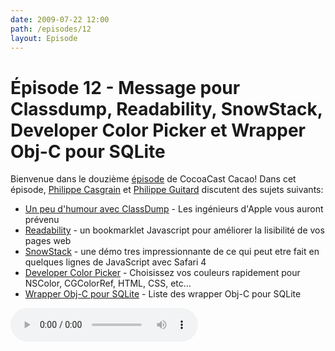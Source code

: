 ```yaml
---
date: 2009-07-22 12:00
path: /episodes/12
layout: Episode
---
```

# Épisode 12 - Message pour Classdump, Readability, SnowStack, Developer Color Picker et Wrapper Obj-C pour SQLite
<p>Bienvenue dans le douzième <a href="https://archive.org/download/cacaocast/cacaocast_12.mp3" title="CocoaCast Cacao Episode 12">épisode</a> de CocoaCast Cacao! Dans cet épisode, <a href="http://www.twitter.com/philippec" title="Philippe Casgrain sur Twitter">Philippe Casgrain</a> et <a href="http://www.twitter.com/philippeguitard" title="Philippe Guitard sur Twitter">Philippe Guitard</a> discutent des sujets suivants:</p>
<ul><li><a href="http://ericasadun.com/iPhoneDocs300/_u_i_view_controller-_u_i_view_controller_class_dump_warning_8h-source.html" title="Un peu d'humour avec ClassDump">Un peu d'humour avec ClassDump</a> - Les ingénieurs d'Apple vous auront prévenu</li>
<li><a href="http://lab.arc90.com/experiments/readability/" title="Readability">Readability</a> - un bookmarklet Javascript pour améliorer la lisibilité de vos pages web</li>
<li><a href="http://www.satine.org/archives/2009/07/11/snow-stack-is-here/" title="SnowStack">SnowStack</a> - une démo tres impressionnante de ce qui peut etre fait en quelques lignes de JavaScript avec Safari 4</li>
<li><a href="http://www.panic.com/~wade/picker/" title="Developer Color Picker">Developer Color Picker</a> - Choisissez vos couleurs rapidement pour NSColor, CGColorRef, HTML, CSS, etc&hellip;</li>
<li><a href="http://www.sqlite.org/cvstrac/wiki?p=SqliteWrappers" title="Wrapper Obj-C pour SQLite">Wrapper Obj-C pour SQLite</a> - Liste des wrapper Obj-C pour SQLite</li>
</ul>
<p><audio controls><source src="https://archive.org/download/cacaocast/cacaocast_12.mp3" type="audio/mpeg"><source src="https://archive.org/download/cacaocast/cacaocast_12.mp3" type="audio/mp4">Votre navigateur ne supporte pas l'élément audio / Your browser does not support the audio element.</audio></p>
